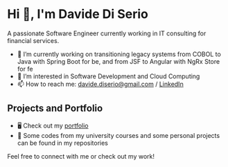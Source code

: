 # Hi 👋, I'm Davide Di Serio

A passionate Software Engineer currently working in IT consulting for financial services.

- 🔭 I’m currently working on transitioning legacy systems from COBOL to Java with Spring Boot for be, and from JSF to Angular with NgRx Store for fe
- 🌱 I’m interested in Software Development and Cloud Computing
- 📫 How to reach me: [davide.diserio@gmail.com](mailto:davide.diserio@gmail.com) / [LinkedIn](https://www.linkedin.com/in/davide-di-serio-3920151a2/)

## Projects and Portfolio

- 🖥️ Check out my [portfolio](#)
- 🔧 Some codes from my university courses and some personal projects can be found in my repositories

Feel free to connect with me or check out my work!
